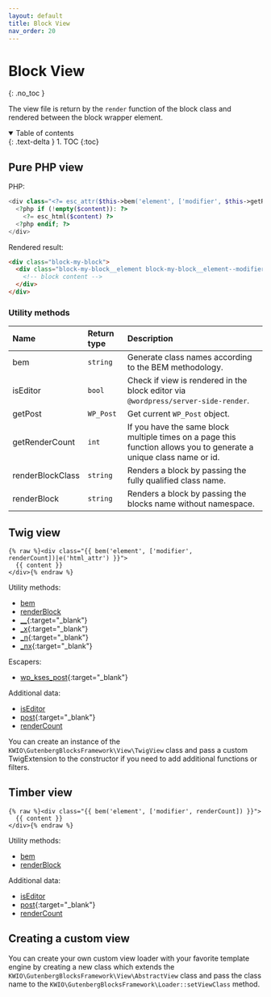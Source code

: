 ```yaml
---
layout: default
title: Block View
nav_order: 20
---
```


# Block View
{: .no_toc }

The view file is return by the `render` function of the block class and rendered between the block wrapper element.

<details open markdown="block">
  <summary>
    Table of contents
  </summary>
  {: .text-delta }
1. TOC
{:toc}
</details>

## Pure PHP view

PHP:
```php
<div class="<?= esc_attr($this->bem('element', ['modifier', $this->getRenderCount()])) ?>">
  <?php if (!empty($content)): ?>
    <?= esc_html($content) ?>
  <?php endif; ?>
</div>
```

Rendered result:
```html
<div class="block-my-block">
  <div class="block-my-block__element block-my-block__element--modifier block-my-block__element--1">
    <!-- block content -->
  </div>
</div>
```

### Utility methods

| Name              | Return type    | Description                                                  |
|:------------------|:--------|:-------------------------------------------------------------|
| bem | `string` | Generate class names according to the BEM methodology. |
| isEditor | `bool` | Check if view is rendered in the block editor via `@wordpress/server-side-render`. |
| getPost | `WP_Post` | Get current `WP_Post` object. |
| getRenderCount | `int` | If you have the same block multiple times on a page this function allows you to generate a unique class name or id. |
| renderBlockClass | `string` | Renders a block by passing the fully qualified class name. |
| renderBlock | `string` | Renders a block by passing the blocks name without namespace. |


## Twig view

```twig
{% raw %}<div class="{{ bem('element', ['modifier', renderCount])|e('html_attr') }}">
  {{ content }}
</div>{% endraw %}
```

Utility methods:
* [bem](#utility-methods)
* [renderBlock](#utility-methods)
* [__](https://developer.wordpress.org/themes/functionality/internationalization/){:target="_blank"}
* [_x](https://developer.wordpress.org/themes/functionality/internationalization/){:target="_blank"}
* [_n](https://developer.wordpress.org/themes/functionality/internationalization/){:target="_blank"}
* [_nx](https://developer.wordpress.org/themes/functionality/internationalization/){:target="_blank"}

Escapers:

* [wp_kses_post](https://developer.wordpress.org/reference/functions/wp_kses_post/){:target="_blank"}

Additional data:
* [isEditor](#utility-methods)
* [post](https://developer.wordpress.org/reference/classes/wp_post/){:target="_blank"}
* [renderCount](#utility-methods)

You can create an instance of the `KWIO\GutenbergBlocksFramework\View\TwigView` class and pass a custom TwigExtension to the constructor if you need to add additional functions or filters.

## Timber view

```twig
{% raw %}<div class="{{ bem('element', ['modifier', renderCount]) }}">
  {{ content }}
</div>{% endraw %}
```

Utility methods:
* [bem](#utility-methods)
* [renderBlock](#utility-methods)

Additional data:
* [isEditor](#utility-methods)
* [post](https://timber.github.io/docs/reference/timber-post/){:target="_blank"}
* [renderCount](#utility-methods)


## Creating a custom  view

You can create your own custom view loader with your favorite template engine by creating a new class which extends the `KWIO\GutenbergBlocksFramework\View\AbstractView` class and pass the class name to the `KWIO\GutenbergBlocksFramework\Loader::setViewClass` method.